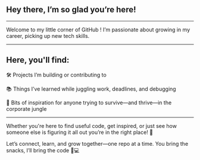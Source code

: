 ## Hey there, I’m so glad you’re here!
---

Welcome to my little corner of GitHub !
I’m passionate about growing in my career, picking up new tech skills.

------------------------------------------------------------------------------------------------

## Here, you'll find:

🛠️ Projects I’m building or contributing to

📚 Things I’ve learned while juggling work, deadlines, and debugging

🌱 Bits of inspiration for anyone trying to survive—and thrive—in the corporate jungle

----------------------------------------------------------------------------------

Whether you're here to find useful code, get inspired, or just see how someone else is figuring it all out you’re in the right place! 🫶

Let’s connect, learn, and grow together—one repo at a time.
You bring the snacks, I’ll bring the code 🍪💻
